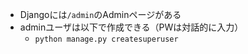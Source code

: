 - Djangoには`/admin`のAdminページがある
- adminユーザは以下で作成できる（PWは対話的に入力）
  - `python manage.py createsuperuser`